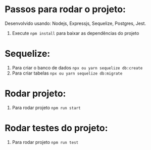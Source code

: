 # Passos para rodar o projeto:

Desenvolvido usando: Nodejs, Expressjs, Sequelize, Postgres, Jest.

1. Execute `npm install` para baixar as dependências do projeto

# Sequelize:

1. Para criar o banco de dados `npx ou yarn sequelize db:create`
2. Para criar tabelas `npx ou yarn sequelize db:migrate`

# Rodar projeto:

1. Para rodar projeto `npm run start`

# Rodar testes do projeto:

1. Para rodar projeto `npm run test`
